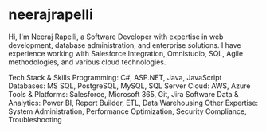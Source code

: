 # neerajrapelli


Hi, I'm Neeraj Rapelli, a Software Developer with expertise in web development, database administration, and enterprise solutions. I have experience working with Salesforce Integration, Omnistudio, SQL, Agile methodologies, and various cloud technologies.

Tech Stack & Skills
Programming: C#, ASP.NET, Java, JavaScript
Databases: MS SQL, PostgreSQL, MySQL, SQL Server
Cloud: AWS, Azure
Tools & Platforms: Salesforce, Microsoft 365, Git, Jira Software
Data & Analytics: Power BI, Report Builder, ETL, Data Warehousing
Other Expertise: System Administration, Performance Optimization, Security Compliance, Troubleshooting
